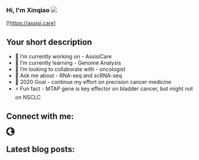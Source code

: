 ### Hi, I'm Xinqiao <img src="https://Xinqiao77.github.io/IMG_1694.JPG" width="25px">
[!https://assisi.care]
## Your short description
- 🔭 I’m currently working on - AssisiCare
- 🌱 I’m currently learning - Genome Analysis
- 👯 I’m looking to collaborate with - oncologist
- 💬 Ask me about - RNA-seq and scRNA-seq
- 🥅 2020 Goal - continue my effort on precision cancer medicine 
- ⚡ Fun fact - MTAP gene is key effector on bladder cancer, but might not on NSCLC
## Connect with me:
[<img align="left" alt="codeSTACKr.com" width="22px" src="https://raw.githubusercontent.com/iconic/open-iconic/master/svg/globe.svg" />][website]
<br />
<!-- Optional if you have blogs -->
## Latest blog posts:
<!-- BLOG-POST-LIST:START -->
<!-- BLOG-POST-LIST:END -->
<!-- This section you create this variables that are used above -->
[website]: https://assisi.care
[linkedin]: https://www.linkedin.com/in/xinqiao-zhang-43175932/
